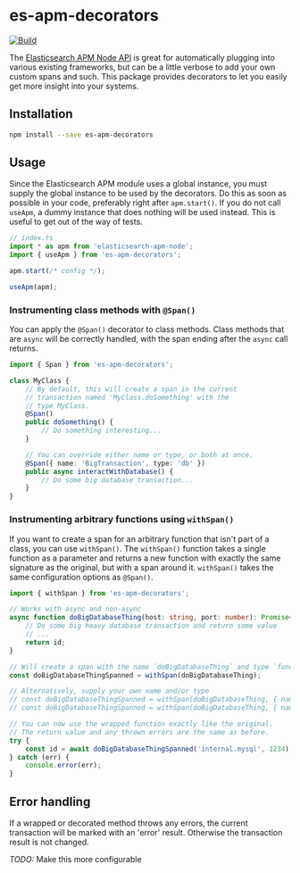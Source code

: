 # es-apm-decorators

[![Build](https://img.shields.io/travis/Wizcorp/es-apm-decorators?style=flat-square)](https://travis-ci.org/Wizcorp/es-apm-decorators)

The [Elasticsearch APM Node API](https://www.elastic.co/guide/en/apm/agent/nodejs/current/index.html)
is great for automatically plugging into various existing
frameworks, but can be a little verbose to add your own
custom spans and such.  This package provides decorators
to let you easily get more insight into your systems.

## Installation

```bash
npm install --save es-apm-decorators
```

## Usage

Since the Elasticsearch APM module uses a global instance, you must
supply the global instance to be used by the decorators.  Do this
as soon as possible in your code, preferably right after `apm.start()`.
If you do not call `useApm`, a dummy instance that does nothing
will be used instead.  This is useful to get out of the way of tests.

```typescript
// index.ts
import * as apm from 'elasticsearch-apm-node';
import { useApm } from 'es-apm-decorators';

apm.start(/* config */);

useApm(apm);
```

### Instrumenting class methods with `@Span()`

You can apply the `@Span()` decorator to class methods.  Class
methods that are `async` will be correctly handled, with the span
ending after the `async` call returns.

```typescript
import { Span } from 'es-apm-decorators';

class MyClass {
	// By default, this will create a span in the current
	// transaction named 'MyClass.doSomething' with the
	// type MyClass.
	@Span()
	public doSomething() {
		// Do something interesting...
	}

	// You can override either name or type, or both at once.
	@Span({ name: 'BigTransaction', type: 'db' })
	public async interactWithDatabase() {
		// Do some big database transaction...
	}
}
```

### Instrumenting arbitrary functions using `withSpan()`

If you want to create a span for an arbitrary function that
isn't part of a class, you can use `withSpan()`.  The `withSpan()`
function takes a single function as a parameter and returns
a new function with exactly the same signature as the original,
but with a span around it.  `withSpan()` takes the same configuration
options as `@Span()`.

```typescript
import { withSpan } from 'es-apm-decorators';

// Works with async and non-async
async function doBigDatabaseThing(host: string, port: number): Promise<number> {
	// Do some big heavy database transaction and return some value
	// ...
	return id;
}

// Will create a span with the name `doBigDatabaseThing` and type `function`
const doBigDatabaseThingSpanned = withSpan(doBigDatabaseThing);

// Alternatively, supply your own name and/or type
// const doBigDatabaseThingSpanned = withSpan(doBigDatabaseThing, { name: 'Big Database Thing' });
// const doBigDatabaseThingSpanned = withSpan(doBigDatabaseThing, { name: 'Big Database Thing', type: 'db' });

// You can now use the wrapped function exactly like the original.
// The return value and any thrown errors are the same as before.
try {
	const id = await doBigDatabaseThingSpanned('internal.mysql', 1234);
} catch (err) {
	console.error(err);
}
```

## Error handling

If a wrapped or decorated method throws any errors, the current transaction
will be marked with an 'error' result.  Otherwise the transaction result is
not changed.

*TODO:* Make this more configurable

